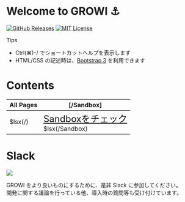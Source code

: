 # Welcome to GROWI :anchor:

[![GitHub Releases](https://img.shields.io/github/release/weseek/growi.svg)](https://github.com/weseek/growi/releases/latest)
[![MIT License](https://img.shields.io/badge/license-MIT-blue.svg?style=flat)](LICENSE)

<div class="panel panel-primary">
  <div class="panel-heading">Tips</div>
  <div class="panel-body"><ul>
    <li>Ctrl(⌘)-/ でショートカットヘルプを表示します</li>
      <li>HTML/CSS の記述時は、<a href="https://getbootstrap.com/docs/3.3/css/">Bootstrap 3</a> を利用できます</li>
  </ul></div>
</div>

<div class="clearfix"></div>

Contents
=========

|All Pages|[/Sandbox]|
| --- | --- |
| $lsx(/) | <div class="alert alert-success"><span style="font-size: x-large;"><i class="icon-check"></i> [Sandboxをチェック](/Sandbox)</span></div> $lsx(/Sandbox)|

Slack
=====

<a href="https://growi-slackin.weseek.co.jp/"><img src="https://growi-slackin.weseek.co.jp/badge.svg"></a>

GROWI をより良いものにするために、是非 Slack に参加してください。  
開発に関する議論を行っている他、導入時の質問等も受け付けています。
